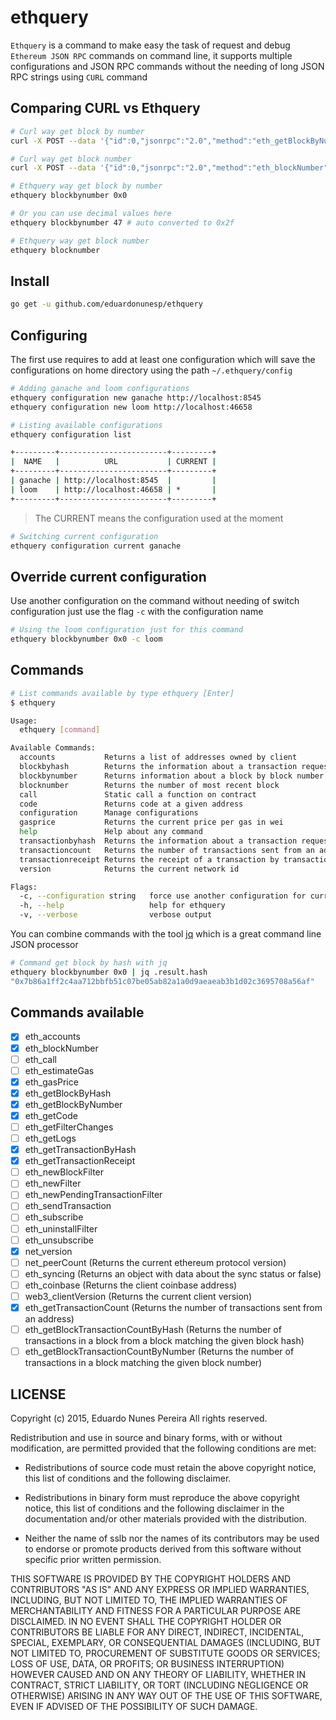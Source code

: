 # ethquery

`Ethquery` is a command to make easy the task of request and debug `Ethereum JSON RPC` commands on command line, it supports multiple configurations and JSON RPC commands without the needing of long JSON RPC strings using `CURL` command

## Comparing CURL vs Ethquery

```bash
# Curl way get block by number
curl -X POST --data '{"id":0,"jsonrpc":"2.0","method":"eth_getBlockByNumber","params":["0x0",true]}' http://localhost:8545

# Curl way get block number
curl -X POST --data '{"id":0,"jsonrpc":"2.0","method":"eth_blockNumber","params":[]}' http://localhost:8545
```

```bash
# Ethquery way get block by number
ethquery blockbynumber 0x0

# Or you can use decimal values here
ethquery blockbynumber 47 # auto converted to 0x2f

# Ethquery way get block number
ethquery blocknumber
```

## Install

```bash
go get -u github.com/eduardonunesp/ethquery
```

## Configuring

The first use requires to add at least one configuration which will save the configurations on home directory using the path `~/.ethquery/config`

```bash
# Adding ganache and loom configurations
ethquery configuration new ganache http://localhost:8545
ethquery configuration new loom http://localhost:46658
```

```bash
# Listing available configurations
ethquery configuration list

+---------+------------------------+---------+
|  NAME   |          URL           | CURRENT |
+---------+------------------------+---------+
| ganache | http://localhost:8545  |         |
| loom    | http://localhost:46658 | *       |
+---------+------------------------+---------+
```

> The CURRENT means the configuration used at the moment

```bash
# Switching current configuration
ethquery configuration current ganache
```

## Override current configuration

Use another configuration on the command without needing of switch configuration just use the flag `-c` with the configuration name

```bash
# Using the loom configuration just for this command
ethquery blockbynumber 0x0 -c loom
```

## Commands

```bash
# List commands available by type ethquery [Enter]
$ ethquery

Usage:
  ethquery [command]

Available Commands:
  accounts           Returns a list of addresses owned by client
  blockbyhash        Returns the information about a transaction requested by transaction hash
  blockbynumber      Returns information about a block by block number
  blocknumber        Returns the number of most recent block
  call               Static call a function on contract
  code               Returns code at a given address
  configuration      Manage configurations
  gasprice           Returns the current price per gas in wei
  help               Help about any command
  transactionbyhash  Returns the information about a transaction requested by transaction hash
  transactioncount   Returns the number of transactions sent from an address
  transactionreceipt Returns the receipt of a transaction by transaction hash
  version            Returns the current network id

Flags:
  -c, --configuration string   force use another configuration for current command
  -h, --help                   help for ethquery
  -v, --verbose                verbose output

```

You can combine commands with the tool [jq](https://github.com/stedolan/jq) which is a great command line JSON processor

```bash
# Command get block by hash with jq
ethquery blockbynumber 0x0 | jq .result.hash
"0x7b86a1ff2c4aa712bbfb51c07be05ab82a1a0d9aeaeab3b1d02c3695708a56af"
```

## Commands available

- [x] eth_accounts
- [x] eth_blockNumber
- [ ] eth_call
- [ ] eth_estimateGas
- [x] eth_gasPrice
- [x] eth_getBlockByHash
- [x] eth_getBlockByNumber
- [x] eth_getCode
- [ ] eth_getFilterChanges
- [ ] eth_getLogs
- [x] eth_getTransactionByHash
- [x] eth_getTransactionReceipt
- [ ] eth_newBlockFilter
- [ ] eth_newFilter
- [ ] eth_newPendingTransactionFilter
- [ ] eth_sendTransaction
- [ ] eth_subscribe
- [ ] eth_uninstallFilter
- [ ] eth_unsubscribe
- [x] net_version
- [ ] net_peerCount (Returns the current ethereum protocol version)
- [ ] eth_syncing (Returns an object with data about the sync status or false)
- [ ] eth_coinbase (Returns the client coinbase address)
- [ ] web3_clientVersion (Returns the current client version)
- [x] eth_getTransactionCount (Returns the number of transactions sent from an address)
- [ ] eth_getBlockTransactionCountByHash (Returns the number of transactions in a block from a block matching the given block hash)
- [ ] eth_getBlockTransactionCountByNumber (Returns the number of transactions in a block matching the given block number)

## LICENSE
Copyright (c) 2015, Eduardo Nunes Pereira
All rights reserved.

Redistribution and use in source and binary forms, with or without
modification, are permitted provided that the following conditions are met:

* Redistributions of source code must retain the above copyright notice, this
  list of conditions and the following disclaimer.

* Redistributions in binary form must reproduce the above copyright notice,
  this list of conditions and the following disclaimer in the documentation
  and/or other materials provided with the distribution.

* Neither the name of sslb nor the names of its
  contributors may be used to endorse or promote products derived from
  this software without specific prior written permission.

THIS SOFTWARE IS PROVIDED BY THE COPYRIGHT HOLDERS AND CONTRIBUTORS "AS IS"
AND ANY EXPRESS OR IMPLIED WARRANTIES, INCLUDING, BUT NOT LIMITED TO, THE
IMPLIED WARRANTIES OF MERCHANTABILITY AND FITNESS FOR A PARTICULAR PURPOSE ARE
DISCLAIMED. IN NO EVENT SHALL THE COPYRIGHT HOLDER OR CONTRIBUTORS BE LIABLE
FOR ANY DIRECT, INDIRECT, INCIDENTAL, SPECIAL, EXEMPLARY, OR CONSEQUENTIAL
DAMAGES (INCLUDING, BUT NOT LIMITED TO, PROCUREMENT OF SUBSTITUTE GOODS OR
SERVICES; LOSS OF USE, DATA, OR PROFITS; OR BUSINESS INTERRUPTION) HOWEVER
CAUSED AND ON ANY THEORY OF LIABILITY, WHETHER IN CONTRACT, STRICT LIABILITY,
OR TORT (INCLUDING NEGLIGENCE OR OTHERWISE) ARISING IN ANY WAY OUT OF THE USE
OF THIS SOFTWARE, EVEN IF ADVISED OF THE POSSIBILITY OF SUCH DAMAGE.
